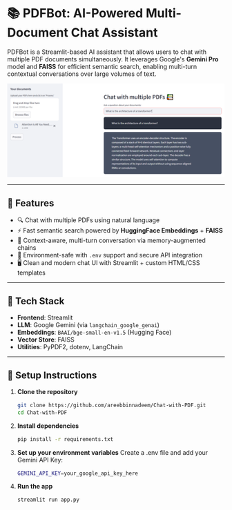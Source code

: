 # 📚 PDFBot: AI-Powered Multi-Document Chat Assistant

PDFBot is a Streamlit-based AI assistant that allows users to chat with multiple PDF documents simultaneously. It leverages Google's **Gemini Pro** model and **FAISS** for efficient semantic search, enabling multi-turn contextual conversations over large volumes of text.

![PDFBot Screenshot](assets\pdfbot.PNG)

---

## 🚀 Features

- 🔍 Chat with multiple PDFs using natural language
- ⚡ Fast semantic search powered by **HuggingFace Embeddings** + **FAISS**
- 🧠 Context-aware, multi-turn conversation via memory-augmented chains
- 🔐 Environment-safe with `.env` support and secure API integration
- 🖥️ Clean and modern chat UI with Streamlit + custom HTML/CSS templates

---

## 🧠 Tech Stack

- **Frontend**: Streamlit
- **LLM**: Google Gemini (via `langchain_google_genai`)
- **Embeddings**: `BAAI/bge-small-en-v1.5` (Hugging Face)
- **Vector Store**: FAISS
- **Utilities**: PyPDF2, dotenv, LangChain

---

## 📂 Setup Instructions

1. **Clone the repository**
   ```bash
   git clone https://github.com/areebbinnadeem/Chat-with-PDF.git
   cd Chat-with-PDF

2. **Install dependencies**
   ```bash
   pip install -r requirements.txt

3. **Set up your environment variables**
   Create a .env file and add your Gemini API Key:
   ```bash
   GEMINI_API_KEY=your_google_api_key_here

4. **Run the app**
   ```bash
   streamlit run app.py


